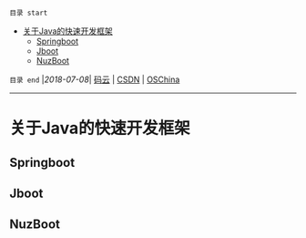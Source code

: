 `目录 start`
 
- [关于Java的快速开发框架](#关于java的快速开发框架)
    - [Springboot](#springboot)
    - [Jboot](#jboot)
    - [NuzBoot](#nuzboot)

`目录 end` |_2018-07-08_| [码云](https://gitee.com/gin9) | [CSDN](http://blog.csdn.net/kcp606) | [OSChina](https://my.oschina.net/kcp1104)
****************************************
# 关于Java的快速开发框架

## Springboot
## Jboot
## NuzBoot